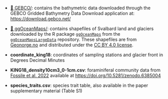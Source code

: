 - [:file_folder:
  GEBCO/](https://github.com/mattiaghilardi/ForamsProxyGlacierRetreat/tree/master/data/GEBCO): contains the bathymetric data downloaded through the GEBCO Gridded Bathymetry Data Download application at: <https://download.gebco.net/>

- [:file_folder:
  ggOceanMaps/](https://github.com/mattiaghilardi/ForamsProxyGlacierRetreat/tree/master/data/ggOceanMaps): contains shapefiles of Svalbard land and glaciers downloaded by the R package [`ggOceanMaps`](https://github.com/MikkoVihtakari/ggOceanMaps) from the [`ggOceanMapsLargeData`](https://github.com/MikkoVihtakari/ggOceanMapsLargeData) repository. These shapefiles are from [Geonorge.no](https://www.geonorge.no/) and distributed under the [CC BY 4.0 license](https://creativecommons.org/licenses/by/4.0/).

- **coordinate_king18**: coordinates of sampling stations and glacier front in Degrees Decimal Minutes

- **KING18_density10cm3_0-1cm.csv**: foraminiferal community data from [Fossile et al. 2022](https://doi.org/10.1016/j.marmicro.2022.102117) available at <https://doi.org/10.5281/zenodo.6385004>

- **species_traits.csv**: species trait table, also available in the paper supplementary material (Table S1)